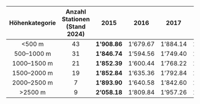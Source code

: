 | Höhenkategorie | Anzahl Stationen<br>(Stand 2024) | 2015 | 2016 | 2017 | 2018 | 2019 | 2020 | 2021 | 2022 | 2023 | 2024 |
|:----------------:|:------------------:| :------------------: | :------------------: | :------------------: | :------------------: | :------------------: | :------------------: | :------------------: | :------------------: | :------------------: | :------------------: |
| <500 m | 43 | **1’908.86** | 1’679.67 | 1’884.14 | 1’866.19 | 1’881.13 | **1’963.69** | 1’746.36 | **2’093.25** | 1’807.29 | 1’499.33 |
| 500–1000 m | 31 | **1’846.74** | 1’594.56 | 1’749.40 | 1’772.38 | 1’759.27 | **1’896.35** | 1’671.75 | **1’986.24** | 1’712.91 | 1’468.73 |
| 1000–1500 m | 21 | **1’852.39** | 1’600.44 | 1’768.22 | 1’732.16 | 1’754.86 | **1’865.16** | 1’677.20 | **1’910.95** | 1’640.91 | 1’452.63 |
| 1500–2000 m | 19 | **1’852.84** | 1’635.36 | 1’792.84 | 1’723.28 | 1’741.98 | **1’849.46** | 1’728.81 | **1’959.99** | 1’706.73 | 1’519.54 |
| 2000–2500 m | 7 | **1’893.90** | 1’640.58 | 1’842.60 | 1’783.42 | 1’815.55 | **1’936.72** | 1’765.89 | **2’117.31** | 1’818.70 | 1’616.84 |
| >2500 m | 9 | **2’058.18** | 1’809.84 | 1’957.26 | 1’873.39 | 1’945.12 | **2’044.72** | 2’003.28 | **2’186.88** | 1’908.75 | 1’753.59 |
